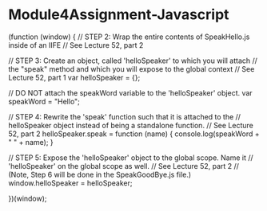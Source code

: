 # Module4Assignment-Javascript

(function (window) {
// STEP 2: Wrap the entire contents of SpeakHello.js inside of an IIFE
// See Lecture 52, part 2


// STEP 3: Create an object, called 'helloSpeaker' to which you will attach
// the "speak" method and which you will expose to the global context
// See Lecture 52, part 1
var helloSpeaker = {};

// DO NOT attach the speakWord variable to the 'helloSpeaker' object.
var speakWord = "Hello";

// STEP 4: Rewrite the 'speak' function such that it is attached to the
// helloSpeaker object instead of being a standalone function.
// See Lecture 52, part 2
helloSpeaker.speak = function (name) {
  console.log(speakWord + " " + name);
}

// STEP 5: Expose the 'helloSpeaker' object to the global scope. Name it
// 'helloSpeaker' on the global scope as well.
// See Lecture 52, part 2
// (Note, Step 6 will be done in the SpeakGoodBye.js file.)
window.helloSpeaker = helloSpeaker;

})(window);
